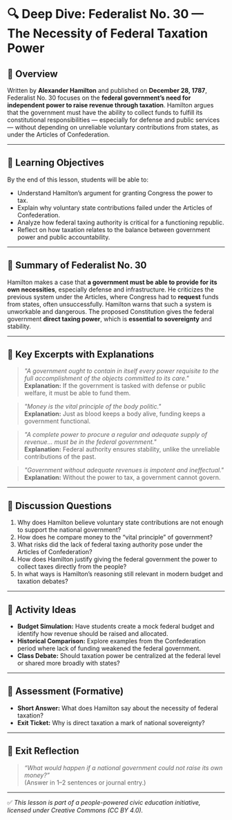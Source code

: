 # 🔍 Deep Dive: Federalist No. 30 — The Necessity of Federal Taxation Power

## 🧭 Overview

Written by **Alexander Hamilton** and published on **December 28, 1787**, Federalist No. 30 focuses on the **federal government’s need for independent power to raise revenue through taxation**. Hamilton argues that the government must have the ability to collect funds to fulfill its constitutional responsibilities — especially for defense and public services — without depending on unreliable voluntary contributions from states, as under the Articles of Confederation.

---

## 🎯 Learning Objectives

By the end of this lesson, students will be able to:  
- Understand Hamilton’s argument for granting Congress the power to tax.  
- Explain why voluntary state contributions failed under the Articles of Confederation.  
- Analyze how federal taxing authority is critical for a functioning republic.  
- Reflect on how taxation relates to the balance between government power and public accountability.

---

## 📘 Summary of Federalist No. 30

Hamilton makes a case that **a government must be able to provide for its own necessities**, especially defense and infrastructure. He criticizes the previous system under the Articles, where Congress had to **request** funds from states, often unsuccessfully. Hamilton warns that such a system is unworkable and dangerous. The proposed Constitution gives the federal government **direct taxing power**, which is **essential to sovereignty** and stability.

---

## 📖 Key Excerpts with Explanations

> *"A government ought to contain in itself every power requisite to the full accomplishment of the objects committed to its care."*  
**Explanation:** If the government is tasked with defense or public welfare, it must be able to fund them.

> *"Money is the vital principle of the body politic."*  
**Explanation:** Just as blood keeps a body alive, funding keeps a government functional.

> *"A complete power to procure a regular and adequate supply of revenue... must be in the federal government."*  
**Explanation:** Federal authority ensures stability, unlike the unreliable contributions of the past.

> *"Government without adequate revenues is impotent and ineffectual."*  
**Explanation:** Without the power to tax, a government cannot govern.

---

## 💬 Discussion Questions

1. Why does Hamilton believe voluntary state contributions are not enough to support the national government?  
2. How does he compare money to the “vital principle” of government?  
3. What risks did the lack of federal taxing authority pose under the Articles of Confederation?  
4. How does Hamilton justify giving the federal government the power to collect taxes directly from the people?  
5. In what ways is Hamilton’s reasoning still relevant in modern budget and taxation debates?

---

## 🧪 Activity Ideas

- **Budget Simulation:** Have students create a mock federal budget and identify how revenue should be raised and allocated.  
- **Historical Comparison:** Explore examples from the Confederation period where lack of funding weakened the federal government.  
- **Class Debate:** Should taxation power be centralized at the federal level or shared more broadly with states?

---

## 📎 Assessment (Formative)

- **Short Answer:** What does Hamilton say about the necessity of federal taxation?  
- **Exit Ticket:** Why is direct taxation a mark of national sovereignty?

---

## 🏁 Exit Reflection

> *“What would happen if a national government could not raise its own money?”*  
(Answer in 1–2 sentences or journal entry.)

---

✅ *This lesson is part of a people-powered civic education initiative, licensed under Creative Commons (CC BY 4.0).*
